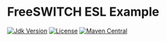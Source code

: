 # FreeSWITCH ESL Example

[![Jdk Version](https://img.shields.io/badge/JDK-1.8-green.svg)](https://img.shields.io/badge/JDK-1.8-green.svg)
[![License](https://img.shields.io/badge/license-Apache%202-4EB1BA.svg)](https://www.apache.org/licenses/LICENSE-2.0.html)
[![Maven Central](https://img.shields.io/maven-central/v/link.thingscloud/freeswitch-esl-example)](https://mvnrepository.com/artifact/link.thingscloud/freeswitch-esl-example)

